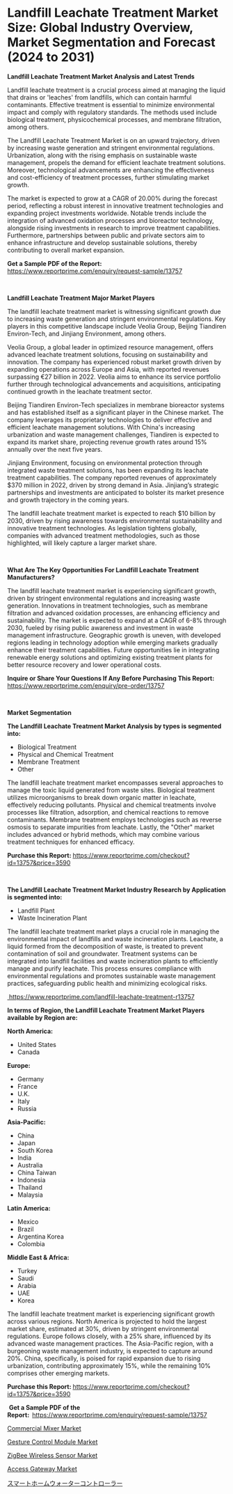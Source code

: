 <p><h1>Landfill Leachate Treatment Market Size: Global Industry Overview, Market Segmentation and Forecast (2024 to 2031)</h1></p><p><strong>Landfill Leachate Treatment Market Analysis and Latest Trends</strong></p>
<p><p>Landfill leachate treatment is a crucial process aimed at managing the liquid that drains or 'leaches' from landfills, which can contain harmful contaminants. Effective treatment is essential to minimize environmental impact and comply with regulatory standards. The methods used include biological treatment, physicochemical processes, and membrane filtration, among others.</p><p>The Landfill Leachate Treatment Market is on an upward trajectory, driven by increasing waste generation and stringent environmental regulations. Urbanization, along with the rising emphasis on sustainable waste management, propels the demand for efficient leachate treatment solutions. Moreover, technological advancements are enhancing the effectiveness and cost-efficiency of treatment processes, further stimulating market growth.</p><p>The market is expected to grow at a CAGR of 20.00% during the forecast period, reflecting a robust interest in innovative treatment technologies and expanding project investments worldwide. Notable trends include the integration of advanced oxidation processes and bioreactor technology, alongside rising investments in research to improve treatment capabilities. Furthermore, partnerships between public and private sectors aim to enhance infrastructure and develop sustainable solutions, thereby contributing to overall market expansion.</p></p>
<p><strong>Get a Sample PDF of the Report:&nbsp;</strong> <a href="https://www.reportprime.com/enquiry/request-sample/13757">https://www.reportprime.com/enquiry/request-sample/13757</a></p>
<p>&nbsp;</p>
<p><strong>Landfill Leachate Treatment Major Market Players</strong></p>
<p><p>The landfill leachate treatment market is witnessing significant growth due to increasing waste generation and stringent environmental regulations. Key players in this competitive landscape include Veolia Group, Beijing Tiandiren Environ-Tech, and Jinjiang Environment, among others.</p><p>Veolia Group, a global leader in optimized resource management, offers advanced leachate treatment solutions, focusing on sustainability and innovation. The company has experienced robust market growth driven by expanding operations across Europe and Asia, with reported revenues surpassing €27 billion in 2022. Veolia aims to enhance its service portfolio further through technological advancements and acquisitions, anticipating continued growth in the leachate treatment sector.</p><p>Beijing Tiandiren Environ-Tech specializes in membrane bioreactor systems and has established itself as a significant player in the Chinese market. The company leverages its proprietary technologies to deliver effective and efficient leachate management solutions. With China's increasing urbanization and waste management challenges, Tiandiren is expected to expand its market share, projecting revenue growth rates around 15% annually over the next five years.</p><p>Jinjiang Environment, focusing on environmental protection through integrated waste treatment solutions, has been expanding its leachate treatment capabilities. The company reported revenues of approximately $370 million in 2022, driven by strong demand in Asia. Jinjiang’s strategic partnerships and investments are anticipated to bolster its market presence and growth trajectory in the coming years.</p><p>The landfill leachate treatment market is expected to reach $10 billion by 2030, driven by rising awareness towards environmental sustainability and innovative treatment technologies. As legislation tightens globally, companies with advanced treatment methodologies, such as those highlighted, will likely capture a larger market share.</p></p>
<p>&nbsp;</p>
<p><strong>What Are The Key Opportunities For Landfill Leachate Treatment Manufacturers?</strong></p>
<p><p>The landfill leachate treatment market is experiencing significant growth, driven by stringent environmental regulations and increasing waste generation. Innovations in treatment technologies, such as membrane filtration and advanced oxidation processes, are enhancing efficiency and sustainability. The market is expected to expand at a CAGR of 6-8% through 2030, fueled by rising public awareness and investment in waste management infrastructure. Geographic growth is uneven, with developed regions leading in technology adoption while emerging markets gradually enhance their treatment capabilities. Future opportunities lie in integrating renewable energy solutions and optimizing existing treatment plants for better resource recovery and lower operational costs.</p></p>
<p><strong>Inquire or Share Your Questions If Any Before Purchasing This Report:</strong> <a href="https://www.reportprime.com/enquiry/pre-order/13757">https://www.reportprime.com/enquiry/pre-order/13757</a></p>
<p>&nbsp;</p>
<p><strong>Market Segmentation</strong></p>
<p><strong>The Landfill Leachate Treatment Market Analysis by types is segmented into:</strong></p>
<p><ul><li>Biological Treatment</li><li>Physical and Chemical Treatment</li><li>Membrane Treatment</li><li>Other</li></ul></p>
<p><p>The landfill leachate treatment market encompasses several approaches to manage the toxic liquid generated from waste sites. Biological treatment utilizes microorganisms to break down organic matter in leachate, effectively reducing pollutants. Physical and chemical treatments involve processes like filtration, adsorption, and chemical reactions to remove contaminants. Membrane treatment employs technologies such as reverse osmosis to separate impurities from leachate. Lastly, the "Other" market includes advanced or hybrid methods, which may combine various treatment techniques for enhanced efficacy.</p></p>
<p><strong>Purchase this Report:&nbsp;</strong><a href="https://www.reportprime.com/checkout?id=13757&price=3590">https://www.reportprime.com/checkout?id=13757&price=3590</a></p>
<p>&nbsp;</p>
<p><strong>The Landfill Leachate Treatment Market Industry Research by Application is segmented into:</strong></p>
<p><ul><li>Landfill Plant</li><li>Waste Incineration Plant</li></ul></p>
<p><p>The landfill leachate treatment market plays a crucial role in managing the environmental impact of landfills and waste incineration plants. Leachate, a liquid formed from the decomposition of waste, is treated to prevent contamination of soil and groundwater. Treatment systems can be integrated into landfill facilities and waste incineration plants to efficiently manage and purify leachate. This process ensures compliance with environmental regulations and promotes sustainable waste management practices, safeguarding public health and minimizing ecological risks.</p></p>
<p><a href="https://www.reportprime.com/landfill-leachate-treatment-r13757">&nbsp;https://www.reportprime.com/landfill-leachate-treatment-r13757</a></p>
<p><strong>In terms of Region, the Landfill Leachate Treatment Market Players available by Region are:</strong></p>
<p>
    <p> <strong> North America: </strong>
        <ul>
            <li>United States</li>
            <li>Canada</li>
        </ul>
        </p> 
    <p> <strong> Europe: </strong>
        <ul>
            <li>Germany</li>
            <li>France</li>
            <li>U.K.</li>
            <li>Italy</li>
            <li>Russia</li>
        </ul>
        </p> 
    <p> <strong> Asia-Pacific: </strong>
        <ul>
            <li>China</li>
            <li>Japan</li>
            <li>South Korea</li>
            <li>India</li>
            <li>Australia</li>
            <li>China Taiwan</li>
            <li>Indonesia</li>
            <li>Thailand</li>
            <li>Malaysia</li>
        </ul>
        </p> 
    <p> <strong> Latin America: </strong>
        <ul>
            <li>Mexico</li>
            <li>Brazil</li>
            <li>Argentina Korea</li>
            <li>Colombia</li>
        </ul>
        </p> 
    <p> <strong> Middle East & Africa: </strong>
        <ul>
            <li>Turkey</li>
            <li>Saudi</li>
            <li>Arabia</li>
            <li>UAE</li>
            <li>Korea</li>
        </ul>
    </p>
    </p>
<p><p>The landfill leachate treatment market is experiencing significant growth across various regions. North America is projected to hold the largest market share, estimated at 30%, driven by stringent environmental regulations. Europe follows closely, with a 25% share, influenced by its advanced waste management practices. The Asia-Pacific region, with a burgeoning waste management industry, is expected to capture around 20%. China, specifically, is poised for rapid expansion due to rising urbanization, contributing approximately 15%, while the remaining 10% comprises other emerging markets.</p></p>
<p><strong>Purchase this Report: </strong><a href="https://www.reportprime.com/checkout?id=13757&price=3590">https://www.reportprime.com/checkout?id=13757&price=3590</a></p>
<p>&nbsp;<strong>Get a Sample PDF of the Report:&nbsp;&nbsp;</strong><a href="https://www.reportprime.com/enquiry/request-sample/13757">https://www.reportprime.com/enquiry/request-sample/13757</a></p>
<p><strong></strong></p>
<p><p><a href="https://issuu.com/reportprime-2/docs/commercial-mixer-market-size-2030.p_895a45b7e83fd2">Commercial Mixer Market</a></p><p><a href="https://www.linkedin.com/pulse/gesture-control-module-market-outlook-share-analysis-ynqse?trackingId=ZE2jVdMfTzSbR8aYF8HQKA%3D%3D">Gesture Control Module Market</a></p><p><a href="https://www.linkedin.com/pulse/market-dynamics-future-trends-global-zigbee-wireless-kgnyc?trackingId=fsFcyvEtR4SdV%2Bpc5mt6bA%3D%3D">ZigBee Wireless Sensor Market</a></p><p><a href="https://github.com/JakirUddin651/Market-Research-Report-List-1/blob/main/access-gateway-market.md">Access Gateway Market</a></p><p><a href="https://medium.com/@burtruozzos0f/smart-home-water-controller-market-%E3%81%AE%E3%82%B0%E3%83%AD%E3%83%BC%E3%83%90%E3%83%AB%E5%B8%82%E5%A0%B4%E6%A6%82%E8%A6%81%E3%81%AF-%E4%B8%96%E7%95%8C%E3%81%8A%E3%82%88%E3%81%B3%E4%B8%BB%E8%A6%81%E5%B8%82%E5%A0%B4%E3%81%AB%E3%81%8A%E3%81%91%E3%82%8B%E6%A5%AD%E7%95%8C%E3%81%AB%E5%BD%B1%E9%9F%BF%E3%82%92%E4%B8%8E%E3%81%88%E3%82%8B%E4%B8%BB%E8%A6%81%E3%81%AA%E3%83%88%E3%83%AC%E3%83%B3%E3%83%89%E3%81%AB%E3%81%A4%E3%81%84%E3%81%A6-%E7%8B%AC%E8%87%AA%E3%81%AE%E8%A6%96%E7%82%B9%E3%82%92%E6%8F%90%E4%BE%9B%E3%81%97%E3%81%BE%E3%81%99-6c400d79c6a8">スマートホームウォーターコントローラー</a></p></p>